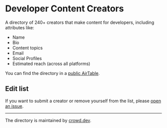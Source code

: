 # Developer Content Creators
A directory of 240+ creators that make content for developers, including attributes like:

- Name
- Bio
- Content topics
- Email
- Social Profiles
- Estimated reach (across all platforms)

You can find the directory in a [public AirTable](https://go.crowd.dev/devcontentcreators-repo).




## Edit list
If you want to submit a creator or remove yourself from the list, please [open an issue](https://github.com/CrowdDotDev/devcontentcreators/issues/new).

---
The directory is maintained by [crowd.dev](https://www.crowd.dev/).
